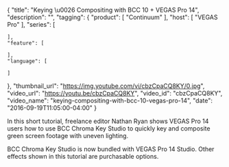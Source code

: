 {
  "title": "Keying \u0026 Compositing with BCC 10 + VEGAS Pro 14",
  "description": "",
  "tagging": {
    "product": [
      "Continuum"
    ],
    "host": [
      "VEGAS Pro"
    ],
    "series": [

    ],
    "feature": [

    ],
    "language": [

    ]
  },
  "thumbnail_url": "https://img.youtube.com/vi/cbzCpaCQ8KY/0.jpg",
  "video_url": "https://youtu.be/cbzCpaCQ8KY",
  "video_id": "cbzCpaCQ8KY",
  "video_name": "keying-compositing-with-bcc-10-vegas-pro-14",
  "date": "2016-09-19T11:05:00-04:00"
}

In this short tutorial, freelance editor Nathan Ryan shows VEGAS Pro 14 users
how to use BCC Chroma Key Studio to quickly key and composite green screen
footage with uneven lighting.

BCC Chroma Key Studio is now bundled with VEGAS Pro 14 Studio. Other effects
shown in this tutorial are purchasable options.


